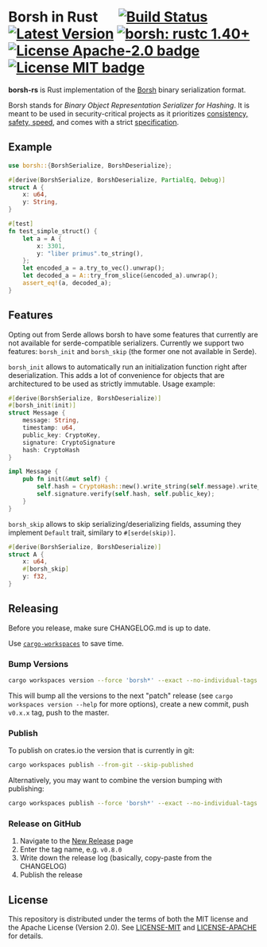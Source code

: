 # Borsh in Rust &emsp; [![Build Status]][travis-ci] [![Latest Version]][crates.io] [![borsh: rustc 1.40+]][Rust 1.40] [![License Apache-2.0 badge]][License Apache-2.0] [![License MIT badge]][License MIT]

[Borsh]: https://borsh.io
[Build Status]: https://travis-ci.com/near/borsh-rs.svg?branch=master
[travis-ci]: https://travis-ci.com/near/borsh-rs
[Latest Version]: https://img.shields.io/crates/v/borsh.svg
[crates.io]: https://crates.io/crates/borsh
[borsh: rustc 1.40+]: https://img.shields.io/badge/rustc-1.40+-lightgray.svg
[Rust 1.40]: https://blog.rust-lang.org/2019/12/19/Rust-1.40.0.html
[License Apache-2.0 badge]: https://img.shields.io/badge/license-Apache2.0-blue.svg
[License Apache-2.0]: https://opensource.org/licenses/Apache-2.0
[License MIT badge]: https://img.shields.io/badge/license-MIT-blue.svg
[License MIT]: https://opensource.org/licenses/MIT

**borsh-rs** is Rust implementation of the [Borsh] binary serialization format.

Borsh stands for _Binary Object Representation Serializer for Hashing_. It is meant to be used in
security-critical projects as it prioritizes [consistency, safety, speed][Borsh], and comes with a
strict [specification](https://github.com/near/borsh#specification).

## Example

```rust
use borsh::{BorshSerialize, BorshDeserialize};

#[derive(BorshSerialize, BorshDeserialize, PartialEq, Debug)]
struct A {
    x: u64,
    y: String,
}

#[test]
fn test_simple_struct() {
    let a = A {
        x: 3301,
        y: "liber primus".to_string(),
    };
    let encoded_a = a.try_to_vec().unwrap();
    let decoded_a = A::try_from_slice(&encoded_a).unwrap();
    assert_eq!(a, decoded_a);
}
```

## Features

Opting out from Serde allows borsh to have some features that currently are not available for serde-compatible serializers.
Currently we support two features: `borsh_init` and `borsh_skip` (the former one not available in Serde).

`borsh_init` allows to automatically run an initialization function right after deserialization. This adds a lot of convenience for objects that are architectured to be used as strictly immutable. Usage example:

```rust
#[derive(BorshSerialize, BorshDeserialize)]
#[borsh_init(init)]
struct Message {
    message: String,
    timestamp: u64,
    public_key: CryptoKey,
    signature: CryptoSignature
    hash: CryptoHash
}

impl Message {
    pub fn init(&mut self) {
        self.hash = CryptoHash::new().write_string(self.message).write_u64(self.timestamp);
        self.signature.verify(self.hash, self.public_key);
    }
}
```

`borsh_skip` allows to skip serializing/deserializing fields, assuming they implement `Default` trait, similary to `#[serde(skip)]`.

```rust
#[derive(BorshSerialize, BorshDeserialize)]
struct A {
    x: u64,
    #[borsh_skip]
    y: f32,
}
```

## Releasing

Before you release, make sure CHANGELOG.md is up to date.

Use [`cargo-workspaces`](https://github.com/pksunkara/cargo-workspaces) to save time.

### Bump Versions

```sh
cargo workspaces version --force 'borsh*' --exact --no-individual-tags patch
```

This will bump all the versions to the next "patch" release (see `cargo workspaces version --help`
for more options), create a new commit, push `v0.x.x` tag, push to the master.

### Publish

To publish on crates.io the version that is currently in git:

```sh
cargo workspaces publish --from-git --skip-published
```

Alternatively, you may want to combine the version bumping with publishing:

```sh
cargo workspaces publish --force 'borsh*' --exact --no-individual-tags patch
```

### Release on GitHub

1. Navigate to the [New Release](https://github.com/near/borsh-rs/releases/new) page
2. Enter the tag name, e.g. `v0.8.0`
3. Write down the release log (basically, copy-paste from the CHANGELOG)
4. Publish the release

## License

This repository is distributed under the terms of both the MIT license and the Apache License (Version 2.0).
See [LICENSE-MIT](LICENSE-MIT) and [LICENSE-APACHE](LICENSE-APACHE) for details.
